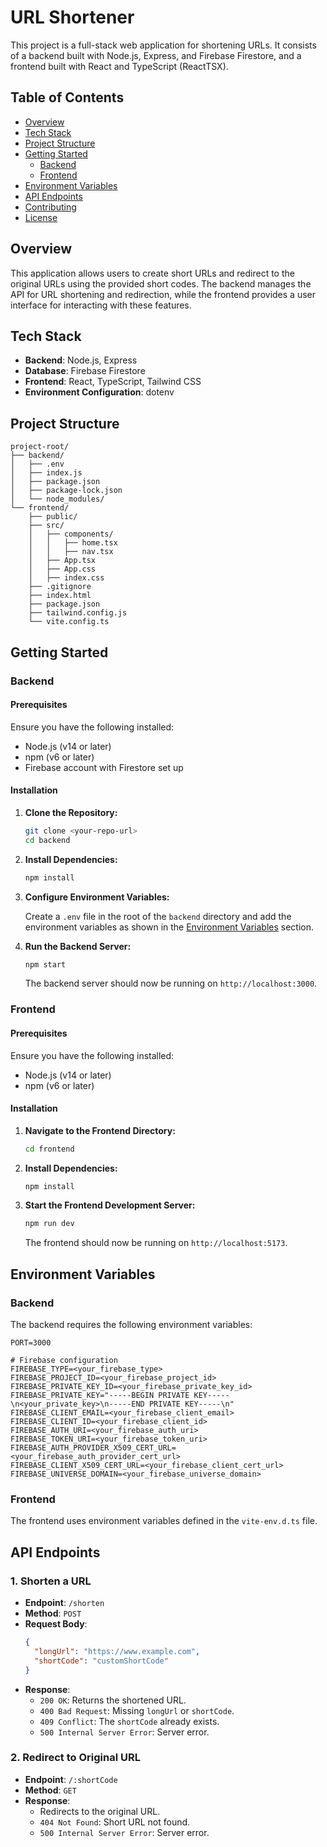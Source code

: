 

# URL Shortener

This project is a full-stack web application for shortening URLs. It consists of a backend built with Node.js, Express, and Firebase Firestore, and a frontend built with React and TypeScript (ReactTSX).

## Table of Contents

- [Overview](#overview)
- [Tech Stack](#tech-stack)
- [Project Structure](#project-structure)
- [Getting Started](#getting-started)
  - [Backend](#backend)
  - [Frontend](#frontend)
- [Environment Variables](#environment-variables)
- [API Endpoints](#api-endpoints)
- [Contributing](#contributing)
- [License](#license)

## Overview

This application allows users to create short URLs and redirect to the original URLs using the provided short codes. The backend manages the API for URL shortening and redirection, while the frontend provides a user interface for interacting with these features.

## Tech Stack

- **Backend**: Node.js, Express
- **Database**: Firebase Firestore
- **Frontend**: React, TypeScript, Tailwind CSS
- **Environment Configuration**: dotenv

## Project Structure

```
project-root/
├── backend/
│   ├── .env
│   ├── index.js
│   ├── package.json
│   ├── package-lock.json
│   └── node_modules/
└── frontend/
    ├── public/
    ├── src/
    │   ├── components/
    │   │   ├── home.tsx
    │   │   ├── nav.tsx
    │   ├── App.tsx
    │   ├── App.css
    │   ├── index.css
    ├── .gitignore
    ├── index.html
    ├── package.json
    ├── tailwind.config.js
    └── vite.config.ts
```

## Getting Started

### Backend

#### Prerequisites

Ensure you have the following installed:

- Node.js (v14 or later)
- npm (v6 or later)
- Firebase account with Firestore set up

#### Installation

1. **Clone the Repository:**

   ```bash
   git clone <your-repo-url>
   cd backend
   ```

2. **Install Dependencies:**

   ```bash
   npm install
   ```

3. **Configure Environment Variables:**

   Create a `.env` file in the root of the `backend` directory and add the environment variables as shown in the [Environment Variables](#environment-variables) section.

4. **Run the Backend Server:**

   ```bash
   npm start
   ```

   The backend server should now be running on `http://localhost:3000`.

### Frontend

#### Prerequisites

Ensure you have the following installed:

- Node.js (v14 or later)
- npm (v6 or later)

#### Installation

1. **Navigate to the Frontend Directory:**

   ```bash
   cd frontend
   ```

2. **Install Dependencies:**

   ```bash
   npm install
   ```

3. **Start the Frontend Development Server:**

   ```bash
   npm run dev
   ```

   The frontend should now be running on `http://localhost:5173`.

## Environment Variables

### Backend

The backend requires the following environment variables:

```env
PORT=3000

# Firebase configuration
FIREBASE_TYPE=<your_firebase_type>
FIREBASE_PROJECT_ID=<your_firebase_project_id>
FIREBASE_PRIVATE_KEY_ID=<your_firebase_private_key_id>
FIREBASE_PRIVATE_KEY="-----BEGIN PRIVATE KEY-----\n<your_private_key>\n-----END PRIVATE KEY-----\n"
FIREBASE_CLIENT_EMAIL=<your_firebase_client_email>
FIREBASE_CLIENT_ID=<your_firebase_client_id>
FIREBASE_AUTH_URI=<your_firebase_auth_uri>
FIREBASE_TOKEN_URI=<your_firebase_token_uri>
FIREBASE_AUTH_PROVIDER_X509_CERT_URL=<your_firebase_auth_provider_cert_url>
FIREBASE_CLIENT_X509_CERT_URL=<your_firebase_client_cert_url>
FIREBASE_UNIVERSE_DOMAIN=<your_firebase_universe_domain>
```

### Frontend

The frontend uses environment variables defined in the `vite-env.d.ts` file.

## API Endpoints

### 1. Shorten a URL

- **Endpoint**: `/shorten`
- **Method**: `POST`
- **Request Body**:
  ```json
  {
    "longUrl": "https://www.example.com",
    "shortCode": "customShortCode"
  }
  ```
- **Response**:
  - `200 OK`: Returns the shortened URL.
  - `400 Bad Request`: Missing `longUrl` or `shortCode`.
  - `409 Conflict`: The `shortCode` already exists.
  - `500 Internal Server Error`: Server error.

### 2. Redirect to Original URL

- **Endpoint**: `/:shortCode`
- **Method**: `GET`
- **Response**:
  - Redirects to the original URL.
  - `404 Not Found`: Short URL not found.
  - `500 Internal Server Error`: Server error.

